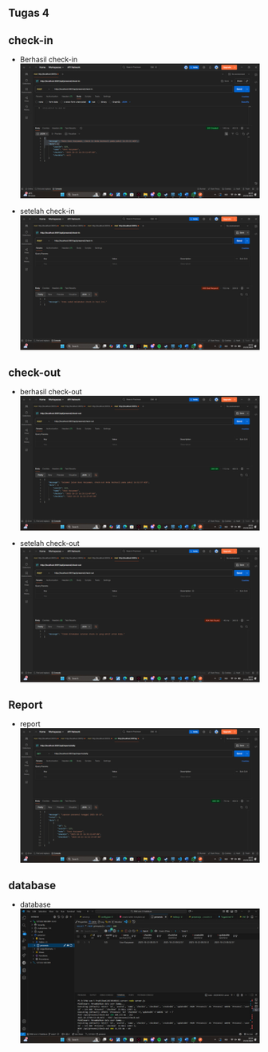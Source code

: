## Tugas 4

## check-in
- Berhasil check-in
![Tampilan check-in](ss/checkin.png)

- setelah check-in
![Tampilan check-in](ss/setelahcheckin.png)

## check-out
- berhasil check-out
![Tampilan check-out](ss/checkout.png)

- setelah check-out
![Tampilan check-out 1x](ss/setelahcheckout.png)

## Report
- report
![Tampilan report](ss/report.png)

## database
- database
![Tampilan database](ss/database.png)